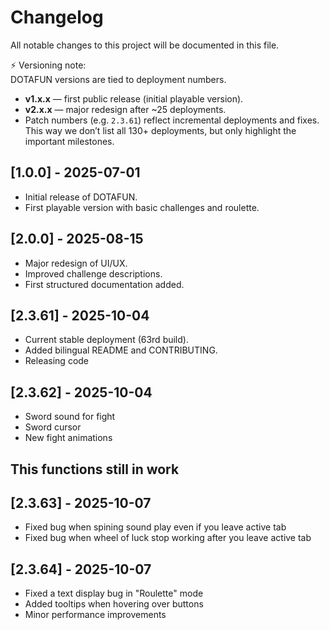 # Changelog

All notable changes to this project will be documented in this file.

⚡️ Versioning note:  
DOTAFUN versions are tied to deployment numbers.  
- **v1.x.x** — first public release (initial playable version).  
- **v2.x.x** — major redesign after ~25 deployments.  
- Patch numbers (e.g. `2.3.61`) reflect incremental deployments and fixes.  
This way we don’t list all 130+ deployments, but only highlight the important milestones.

## [1.0.0] - 2025-07-01
- Initial release of DOTAFUN.
- First playable version with basic challenges and roulette.

## [2.0.0] - 2025-08-15
- Major redesign of UI/UX.
- Improved challenge descriptions.
- First structured documentation added.

  
## [2.3.61] - 2025-10-04
- Current stable deployment (63rd build).
- Added bilingual README and CONTRIBUTING.
- Releasing code

## [2.3.62] - 2025-10-04
- Sword sound for fight
- Sword cursor
- New fight animations
## This functions still in work

## [2.3.63] - 2025-10-07
- Fixed bug when spining sound play even if you leave active tab
- Fixed bug when wheel of luck stop working after you leave active tab

## [2.3.64] - 2025-10-07
- Fixed a text display bug in "Roulette" mode
- Added tooltips when hovering over buttons
- Minor performance improvements
